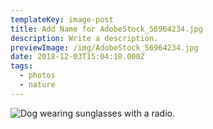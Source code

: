```yaml
---
templateKey: image-post
title: Add Name for AdobeStock_56964234.jpg
description: Write a description.
previewImage: /img/AdobeStock_56964234.jpg
date: 2018-12-03T15:04:10.000Z
tags:
  - photos
  - nature
---
```

![Dog wearing sunglasses with a radio.](/img/AdobeStock_56964234.jpg)
